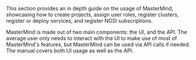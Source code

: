 This section provides an in depth guide on the usage of MasterMind, showcasing how to create projects, assign user roles, register clusters, register or deploy services, and register NGSI subscriptions.

MasterMind is made out of two main components: the UI, and the API. The average user only needs to interact with the UI to make use of most of MasterMind's features, but MasterMind can be used via API calls if needed. The manual covers both UI usage as well as the API.
